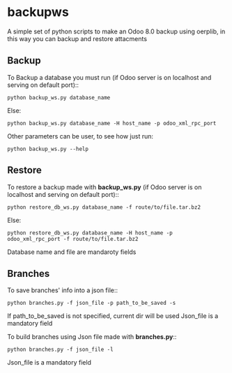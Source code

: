 backupws
========

A simple set of python scripts to make an Odoo 8.0 backup using oerplib, in this way you can backup and restore attacments

## Backup

To Backup a database you must run (if Odoo server is on localhost and serving on default port)::

    python backup_ws.py database_name

Else:

    python backup_ws.py database_name -H host_name -p odoo_xml_rpc_port

Other parameters can be user, to see how just run:

    python backup_ws.py --help

## Restore

To restore a backup made with **backup_ws.py** (if Odoo server is on localhost and serving on default port)::
    
    python restore_db_ws.py database_name -f route/to/file.tar.bz2

Else:

    python restore_db_ws.py database_name -H host_name -p odoo_xml_rpc_port -f route/to/file.tar.bz2

Database name and file are mandaroty fields

## Branches

To save branches' info into a json file::

    python branches.py -f json_file -p path_to_be_saved -s

If path_to_be_saved is not specified, current dir will be used
Json_file is a mandatory field

To build branches using Json file made with **branches.py**::

    python branches.py -f json_file -l

Json_file is a mandatory field
